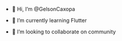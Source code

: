 - 👋 Hi, I’m @GelsonCaxopa

- 🌱 I’m currently learning Flutter
- 💞️ I’m looking to collaborate on community


<!---
GelsonCaxopa/GelsonCaxopa is a ✨ special ✨ repository because its `README.md` (this file) appears on your GitHub profile.
You can click the Preview link to take a look at your changes.
--->
